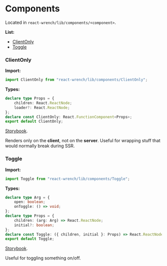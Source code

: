 # Components

Located in `react-wrench/lib/components/<component>`.

**List:**

* [ClientOnly](#clientonly)
* [Toggle](#toggle)

### ClientOnly

**Import:**
```ts
import ClientOnly from "react-wrench/lib/components/ClientOnly";
```

**Types:**
```ts
declare type Props = {
    children: React.ReactNode;
    loader?: React.ReactNode;
};
declare const ClientOnly: React.FunctionComponent<Props>;
export default ClientOnly;
```

[Storybook](https://oreqizer.github.io/react-wrench/storybook/?selectedKind=ClientOnly).

Renders only on the **client**, not on the **server**. Useful for wrapping stuff that would normally break during SSR.

### Toggle

**Import:**
```ts
import Toggle from "react-wrench/lib/components/Toggle";
```

**Types:**
```ts
declare type Arg = {
    open: boolean;
    onToggle: () => void;
};
declare type Props = {
    children: (arg: Arg) => React.ReactNode;
    initial?: boolean;
};
declare const Toggle: ({ children, initial }: Props) => React.ReactNode;
export default Toggle;
```

[Storybook](https://oreqizer.github.io/react-wrench/storybook/?selectedKind=Toggle).

Useful for toggling something on/off.

